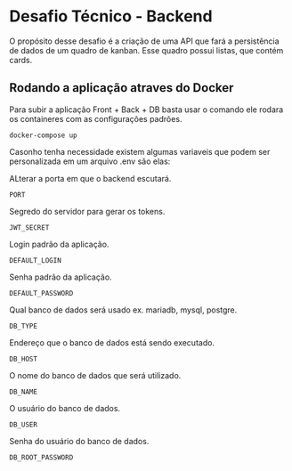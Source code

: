 # Desafio Técnico - Backend

O propósito desse desafio é a criação de uma API que fará a persistência de dados de um quadro de kanban. Esse quadro possui listas, que contém cards.

## Rodando a aplicação atraves do Docker

Para subir a aplicação Front + Back + DB basta usar o comando ele rodara os containeres com as configurações padrões.

```
docker-compose up
```

Casonho tenha necessidade existem algumas variaveis que podem ser personalizada em um arquivo .env são elas:

ALterar a porta em que o backend escutará.
```
PORT
```
Segredo do servidor para gerar os tokens.
```
JWT_SECRET
```
Login padrão da aplicação.
```
DEFAULT_LOGIN
```
Senha padrão da aplicação.
```
DEFAULT_PASSWORD
```
Qual banco de dados será usado ex. mariadb, mysql, postgre.
```
DB_TYPE
```
Endereço que o banco de dados está sendo executado.
```
DB_HOST
```
O nome do banco de dados que será utilizado.
```
DB_NAME
```
O usuário do banco de dados.
```
DB_USER
```
Senha do usuário do banco de dados.
```
DB_ROOT_PASSWORD
```